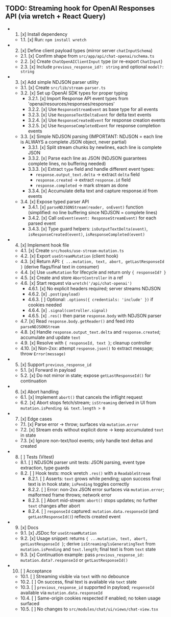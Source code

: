 ## TODO: Streaming hook for OpenAI Responses API (via wretch + React Query)

- 1. [x] Install dependency
  - 1.1. [x] Run: `npm install wretch`

- 2. [x] Define client payload types (mirror server `chatInputSchema`)
  - 2.1. [x] Confirm shape from `src/app/api/chat-openai/schema.ts`
  - 2.2. [x] Create `ChatOpenAIClientInput` type (or re-export `ChatInput`)
  - 2.3. [x] Include `previous_response_id?: string` and optional
    `model?: string`

- 3. [x] Add simple NDJSON parser utility
  - 3.1. [x] Create `src/lib/stream-parser.ts`
  - 3.2. [x] Set up OpenAI SDK types for proper typing
    - 3.2.1. [x] Import Response API event types from
      'openai/resources/responses/responses'
    - 3.2.2. [x] Use `ResponseStreamEvent` as base type for all events
    - 3.2.3. [x] Use `ResponseTextDeltaEvent` for delta text events
    - 3.2.4. [x] Use `ResponseCreatedEvent` for response creation events
    - 3.2.5. [x] Use `ResponseCompletedEvent` for response completion events
  - 3.3. [x] Simple NDJSON parsing (IMPORTANT: NDJSON = each line is ALWAYS a
    complete JSON object, never partial)
    - 3.3.1. [x] Split stream chunks by newlines, each line is complete JSON
    - 3.3.2. [x] Parse each line as JSON (NDJSON guarantees complete lines, no
      buffering needed)
    - 3.3.3. [x] Extract `type` field and handle different event types:
      - `response.output_text.delta` → extract `delta` field
      - `response.created` → extract `response.id` field
      - `response.completed` → mark stream as done
    - 3.3.4. [x] Accumulate delta text and capture response.id from events
  - 3.4. [x] Expose typed parser API
    - 3.4.1. [x] `parseNDJSONStream(reader, onEvent)` function (simplified: no
      line buffering since NDJSON = complete lines)
    - 3.4.2. [x] Call `onEvent(event: ResponseStreamEvent)` for each parsed
      event
    - 3.4.3. [x] Type guard helpers: `isOutputTextDelta(event)`,
      `isResponseCreated(event)`, `isResponseCompleted(event)`

- 4. [x] Implement hook file
  - 4.1. [x] Create `src/hooks/use-stream-mutation.ts`
  - 4.2. [x] Export `useStreamMutation` (client hook)
  - 4.3. [x] Return API: `{ ...mutation, text, abort, getLastResponseId }`
    (derive flags/final text in consumer)
  - 4.4. [x] Use `useMutation` for lifecycle and return only `{ responseId? }`
  - 4.5. [x] Create and store `AbortController` in a ref
  - 4.6. [x] Start request via `wretch('/api/chat-openai')`
    - 4.6.1. [x] No explicit headers required; server streams NDJSON
    - 4.6.2. [x] `.post(payload)`
    - 4.6.3. [ ] Optional: `.options({ credentials: 'include' })` if cookies
      needed
    - 4.6.4. [x] `.signal(controller.signal)`
    - 4.6.5. [x] `.res()` then parse `response.body` with NDJSON parser
  - 4.7. [x] Read `response.body.getReader()` and feed into `parseNDJSONStream`
  - 4.8. [x] Handle `response.output_text.delta` and `response.created`;
    accumulate and update `text`
  - 4.9. [x] Resolve with `{ responseId, text }`; cleanup controller
  - 4.10. [x] Non-2xx: attempt `response.json()` to extract message; throw
    `Error(message)`

- 5. [x] Support `previous_response_id`
  - 5.1. [x] Forward in payload
  - 5.2. [x] Do not mirror in state; expose `getLastResponseId()` for
    continuation

- 6. [x] Abort handling
  - 6.1. [x] Implement `abort()` that cancels the inflight request
  - 6.2. [x] Abort stops fetch/stream; `isStreaming` derived in UI from
    `mutation.isPending && text.length > 0`

- 7. [x] Edge cases
  - 7.1. [x] Parse error → throw; surfaces via `mutation.error`
  - 7.2. [x] Stream ends without explicit done → keep accumulated `text` in
    state
  - 7.3. [x] Ignore non-text/tool events; only handle text deltas and created

- 8. [ ] Tests (Vitest)
  - 8.1. [ ] NDJSON parser unit tests: JSON parsing, event type extraction, type
    guards
  - 8.2. [ ] Hook tests: mock wretch `.res()` with a `ReadableStream`
    - 8.2.1. [ ] Asserts: `text` grows while pending; upon success final text is
      in hook state; `isPending` toggles correctly
    - 8.2.2. [ ] Error: non-2xx JSON error surfaces via `mutation.error`;
      malformed frame throws; network error
    - 8.2.3. [ ] Abort mid-stream: `abort()` stops updates; no further `text`
      changes after abort
    - 8.2.4. [ ] `responseId` captured: `mutation.data.responseId` (and
      `getLastResponseId()`) reflects created event

- 9. [x] Docs
  - 9.1. [x] JSDoc for `useStreamMutation`
  - 9.2. [x] Usage snippet: returns
    `{ ...mutation, text, abort, getLastResponseId }`; derive
    `isStreaming`/`isGeneratingText` from `mutation.isPending` and
    `text.length`; final text is from `text` state
  - 9.3. [x] Continuation example: pass
    `previous_response_id: mutation.data?.responseId` or `getLastResponseId()`

- 10. [ ] Acceptance
  - 10.1. [ ] Streaming visible via `text` with no debounce
  - 10.2. [ ] On success, final text is available via `text` state
  - 10.3. [ ] `previous_response_id` supported in payload; `responseId`
    available via `mutation.data.responseId`
  - 10.4. [ ] Same-origin cookies respected if enabled; no token usage surfaced
  - 10.5. [ ] No changes to `src/modules/chat/ui/views/chat-view.tsx`
